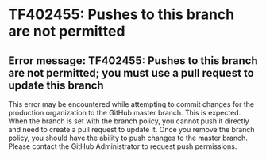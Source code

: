 # TF402455: Pushes to this branch are not permitted

## Error message: TF402455: Pushes to this branch are not permitted; you must use a pull request to update this branch

This error may be encountered while attempting to commit changes for the production organization to the GitHub master branch. This is expected. When the branch is set with the branch policy, you cannot push it directly and need to create a pull request to update it. Once you remove the branch policy, you should have the ability to push changes to the master branch. Please contact the GitHub Administrator to request push permissions.
